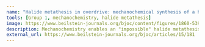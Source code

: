 ```yaml
---
name: "Halide metathesis in overdrive: mechanochemical synthesis of a heterometallic group 1 allyl complex"
tools: [Group 1, mechanochemistry, halide metathesis]
image: https://www.beilstein-journals.org/bjoc/content/figures/1860-5397-15-181-graphical-abstract.png?max-width=550&amp;background=ffffff
description: Mechanochemistry enables an "impossible" halide metathesis between K+ and Cs+
external_url: https://www.beilstein-journals.org/bjoc/articles/15/181
---
```

